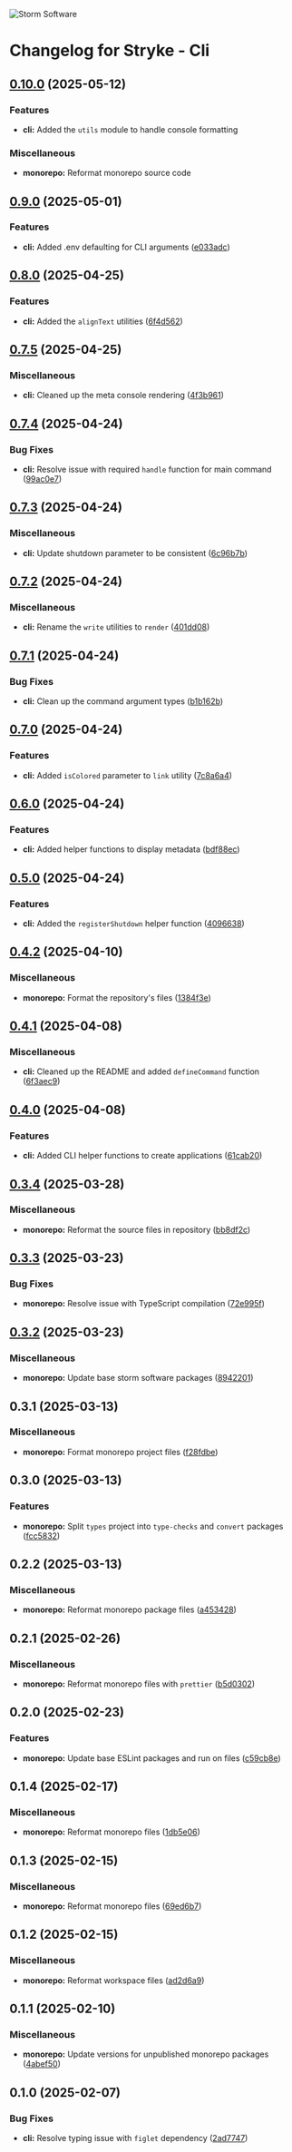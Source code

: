 ![Storm Software](https://public.storm-cdn.com/brand-banner.png)

# Changelog for Stryke - Cli

## [0.10.0](https://github.com/storm-software/stryke/releases/tag/cli%400.10.0) (2025-05-12)

### Features

- **cli:** Added the `utils` module to handle console formatting

### Miscellaneous

- **monorepo:** Reformat monorepo source code

## [0.9.0](https://github.com/storm-software/stryke/releases/tag/cli%400.9.0) (2025-05-01)

### Features

- **cli:** Added .env defaulting for CLI arguments
  ([e033adc](https://github.com/storm-software/stryke/commit/e033adc))

## [0.8.0](https://github.com/storm-software/stryke/releases/tag/cli%400.8.0) (2025-04-25)

### Features

- **cli:** Added the `alignText` utilities
  ([6f4d562](https://github.com/storm-software/stryke/commit/6f4d562))

## [0.7.5](https://github.com/storm-software/stryke/releases/tag/cli%400.7.5) (2025-04-25)

### Miscellaneous

- **cli:** Cleaned up the meta console rendering
  ([4f3b961](https://github.com/storm-software/stryke/commit/4f3b961))

## [0.7.4](https://github.com/storm-software/stryke/releases/tag/cli%400.7.4) (2025-04-24)

### Bug Fixes

- **cli:** Resolve issue with required `handle` function for main command
  ([99ac0e7](https://github.com/storm-software/stryke/commit/99ac0e7))

## [0.7.3](https://github.com/storm-software/stryke/releases/tag/cli%400.7.3) (2025-04-24)

### Miscellaneous

- **cli:** Update shutdown parameter to be consistent
  ([6c96b7b](https://github.com/storm-software/stryke/commit/6c96b7b))

## [0.7.2](https://github.com/storm-software/stryke/releases/tag/cli%400.7.2) (2025-04-24)

### Miscellaneous

- **cli:** Rename the `write` utilities to `render`
  ([401dd08](https://github.com/storm-software/stryke/commit/401dd08))

## [0.7.1](https://github.com/storm-software/stryke/releases/tag/cli%400.7.1) (2025-04-24)

### Bug Fixes

- **cli:** Clean up the command argument types
  ([b1b162b](https://github.com/storm-software/stryke/commit/b1b162b))

## [0.7.0](https://github.com/storm-software/stryke/releases/tag/cli%400.7.0) (2025-04-24)

### Features

- **cli:** Added `isColored` parameter to `link` utility
  ([7c8a6a4](https://github.com/storm-software/stryke/commit/7c8a6a4))

## [0.6.0](https://github.com/storm-software/stryke/releases/tag/cli%400.6.0) (2025-04-24)

### Features

- **cli:** Added helper functions to display metadata
  ([bdf88ec](https://github.com/storm-software/stryke/commit/bdf88ec))

## [0.5.0](https://github.com/storm-software/stryke/releases/tag/cli%400.5.0) (2025-04-24)

### Features

- **cli:** Added the `registerShutdown` helper function
  ([4096638](https://github.com/storm-software/stryke/commit/4096638))

## [0.4.2](https://github.com/storm-software/stryke/releases/tag/cli%400.4.2) (2025-04-10)

### Miscellaneous

- **monorepo:** Format the repository's files
  ([1384f3e](https://github.com/storm-software/stryke/commit/1384f3e))

## [0.4.1](https://github.com/storm-software/stryke/releases/tag/cli%400.4.1) (2025-04-08)

### Miscellaneous

- **cli:** Cleaned up the README and added `defineCommand` function
  ([6f3aec9](https://github.com/storm-software/stryke/commit/6f3aec9))

## [0.4.0](https://github.com/storm-software/stryke/releases/tag/cli%400.4.0) (2025-04-08)

### Features

- **cli:** Added CLI helper functions to create applications
  ([61cab20](https://github.com/storm-software/stryke/commit/61cab20))

## [0.3.4](https://github.com/storm-software/stryke/releases/tag/cli%400.3.4) (2025-03-28)

### Miscellaneous

- **monorepo:** Reformat the source files in repository
  ([bb8df2c](https://github.com/storm-software/stryke/commit/bb8df2c))

## [0.3.3](https://github.com/storm-software/stryke/releases/tag/cli%400.3.3) (2025-03-23)

### Bug Fixes

- **monorepo:** Resolve issue with TypeScript compilation
  ([72e995f](https://github.com/storm-software/stryke/commit/72e995f))

## [0.3.2](https://github.com/storm-software/stryke/releases/tag/cli%400.3.2) (2025-03-23)

### Miscellaneous

- **monorepo:** Update base storm software packages
  ([8942201](https://github.com/storm-software/stryke/commit/8942201))

## 0.3.1 (2025-03-13)

### Miscellaneous

- **monorepo:** Format monorepo project files
  ([f28fdbe](https://github.com/storm-software/stryke/commit/f28fdbe))

## 0.3.0 (2025-03-13)

### Features

- **monorepo:** Split `types` project into `type-checks` and `convert` packages
  ([fcc5832](https://github.com/storm-software/stryke/commit/fcc5832))

## 0.2.2 (2025-03-13)

### Miscellaneous

- **monorepo:** Reformat monorepo package files
  ([a453428](https://github.com/storm-software/stryke/commit/a453428))

## 0.2.1 (2025-02-26)

### Miscellaneous

- **monorepo:** Reformat monorepo files with `prettier`
  ([b5d0302](https://github.com/storm-software/stryke/commit/b5d0302))

## 0.2.0 (2025-02-23)

### Features

- **monorepo:** Update base ESLint packages and run on files
  ([c59cb8e](https://github.com/storm-software/stryke/commit/c59cb8e))

## 0.1.4 (2025-02-17)

### Miscellaneous

- **monorepo:** Reformat monorepo files
  ([1db5e06](https://github.com/storm-software/stryke/commit/1db5e06))

## 0.1.3 (2025-02-15)

### Miscellaneous

- **monorepo:** Reformat monorepo files
  ([69ed6b7](https://github.com/storm-software/stryke/commit/69ed6b7))

## 0.1.2 (2025-02-15)

### Miscellaneous

- **monorepo:** Reformat workspace files
  ([ad2d6a9](https://github.com/storm-software/stryke/commit/ad2d6a9))

## 0.1.1 (2025-02-10)

### Miscellaneous

- **monorepo:** Update versions for unpublished monorepo packages
  ([4abef50](https://github.com/storm-software/stryke/commit/4abef50))

## 0.1.0 (2025-02-07)

### Bug Fixes

- **cli:** Resolve typing issue with `figlet` dependency
  ([2ad7747](https://github.com/storm-software/stryke/commit/2ad7747))

